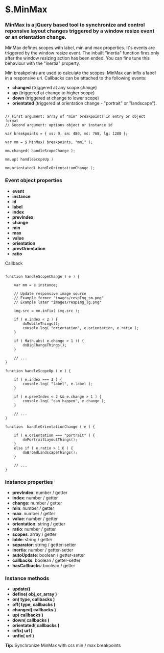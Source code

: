 # $.MinMax

### MinMax is a jQuery based tool to synchronize and control reponsive layout changes triggered by a window resize event or an orientation change.

MinMax defines scopes with label, min and max properties. It's events are triggered by the window resize event. The inbuilt "inertia" function fires only after the window resizing action has been ended. You can fine tune this behaviour with the "inertia" property.

Min breakpoints are used to calculate the scopes.
MinMax can infix a label in a responsive url.
Callbacks can be attached to the following events: 


- **changed** (triggered at any scope change)
- **up**  (triggered at change to higher scope)
- **down** (triggered at change to lower scope)
- **orientated** (triggered at orientation change - "portrait" or "landscape").


```

// First argument: array of "min" breakpoints in entry or object format
// Second argument: options object or instance id

var breakpoints = { xs: 0, sm: 480, md: 768, lg: 1280 };

var mm = $.MinMax( breakpoints, "mm1" );

mm.changed( handleScopeChange );

mm.up( handleScopeUp )

mm.orientated( handleOrientationChange );

```

### Event object properties

- **event**
- **instance**
- **id**
- **label**
- **index**
- **prevIndex**
- **change**
- **min**
- **max**
- **value**
- **orientation**
- **prevOrientation**
- **ratio**


Callback

```

function handleScopeChange ( e ) {
    
    var mm = e.instance;
    
    // Update responsive image source
    // Example former "images/respImg_sm.png"
    // Example later "images/respImg_lg.png"
    
    img.src = mm.infix( img.src );
    
    if ( e.index < 2 ) {
        doMobileThings();
        console.log( "orientation", e.orientation, e.ratio );
    }
    
    if ( Math.abs( e.change > 1 )) {
        doBigChangeThings();
    }
    
    // ...
}

function handleScopeUp ( e ) {
    
    if ( e.index === 3 ) {
        console.log( "label", e.label );
    }
    
    if ( e.prevIndex < 2 && e.change > 1 ) {
        console.log( "can happen", e.change );
    }
    
    // ...
}

function  handleOrientationChange ( e ) {
    
    if ( e.orientation === "portrait" ) {
        doPortraitLayoutThings();
    }
    else if ( e.ratio > 1.6 ) {
        doBroadLandscapeThings();
    }
    
    // ...
}

```

### Instance properties

- **prevIndex**:  number / getter
- **index**:  number / getter
- **change**:  number / getter
- **min**:  number / getter
- **max**:  number / getter
- **value**:  number / getter
- **orientation**: string / getter
- **ratio**: number / getter
- **scopes**:  array / getter
- **lable**:  string / getter
- **separator**:  string / getter-setter
- **inertia**:  number / getter-setter
- **autoUpdate**:  boolean / getter-setter
- **callbacks**:  boolean / getter-setter
- **hasCallbacks**:  boolean / getter

### Instance methods

- **update()**
- **define( obj_or_array )**
- **on( type, callbacks )**
- **off( type, callbacks )**
- **changed( callbacks )**
- **up( callbacks )**
- **down( callbacks )**
- **orientated( callbacks )**
- **infix( url )**
- **unfix( url )**

**Tip:** Synchronize MinMax with css min / max breakpoints